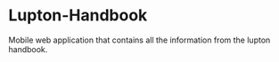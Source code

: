 # Lupton-Handbook

Mobile web application that contains all the information from the lupton handbook.
